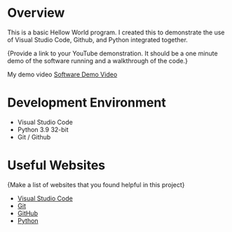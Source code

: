 # Overview

This is a basic Hellow World program. I created this to demonstrate the use of Visual Studio Code, Github, and Python integrated together.

{Provide a link to your YouTube demonstration.  It should be a one minute demo of the software running and a walkthrough of the code.}

My demo video [Software Demo Video](https://youtu.be/g5JSybsxhOg)

# Development Environment

* Visual Studio Code
* Python 3.9 32-bit
* Git / Github

# Useful Websites

{Make a list of websites that you found helpful in this project}
* [Visual Studio Code](https://code.visualstudio.com/docs)
* [Git](https://git-scm.com/doc)
* [GitHub](https://github.com/)
* [Python](https://www.python.org/doc/)